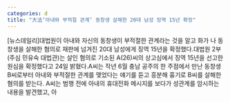 ```yaml
---
categories: d
title: "大法‘아내와 부적절 관계’ 동창생 살해한 20대 남성 징역 15년 확정"
---
```

[뉴스데일리]대법원이 아내와 자신의 동창생이 부적절한 관계라는 것을 알고 화가 나 동창생을 살해한 혐의로 재판에 넘겨진 20대 남성에게 징역 15년을 확정했다.대법원 2부(주심 민유숙 대법관)는 살인 혐의로 기소된 A(26)씨의 상고심에서 징역 15년을 선고한 원심을 확정했다고 24일 밝혔다.A씨는 작년 6월 충남 공주의 한 주점에서 만난 동창생 B씨로부터 아내와 부적절한 관계를 맺었다는 얘기를 듣고 흥분해 흉기로 B씨를 살해한 혐의를 받는다. A씨는 범행 전에 아내의 휴대전화 메시지를 보다가 성관계를 암시하는 내용을 발견했고, 아